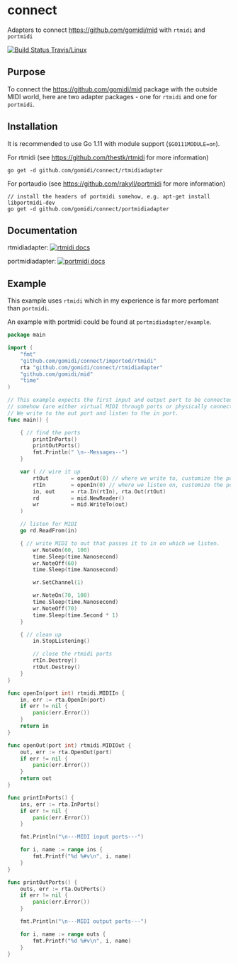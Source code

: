 # connect
Adapters to connect https://github.com/gomidi/mid with `rtmidi` and `portmidi`

[![Build Status Travis/Linux](https://travis-ci.org/gomidi/connect.svg?branch=master)](http://travis-ci.org/gomidi/connect)

## Purpose

To connect the https://github.com/gomidi/mid package with the outside MIDI world, here are two adapter packages - one for `rtmidi` and one for `portmidi`.

## Installation

It is recommended to use Go 1.11 with module support (`$GO111MODULE=on`).

For rtmidi (see https://github.com/thestk/rtmidi for more information)

```
go get -d github.com/gomidi/connect/rtmidiadapter
```

For portaudio (see https://github.com/rakyll/portmidi for more information)

```
// install the headers of portmidi somehow, e.g. apt-get install libportmidi-dev
go get -d github.com/gomidi/connect/portmidiadapter
```

## Documentation

rtmidiadapter: [![rtmidi docs](http://godoc.org/github.com/gomidi/connect/rtmidiadapter?status.png)](http://godoc.org/github.com/gomidi/connect/rtmidiadapter)

portmidiadapter: [![portmidi docs](http://godoc.org/github.com/gomidi/connect/portmidiadapter?status.png)](http://godoc.org/github.com/gomidi/connect/portmidiadapter)

## Example

This example uses `rtmidi` which in my experience is far more perfomant than `portmidi`.

An example with portmidi could be found at `portmidiadapter/example`.

```go
package main

import (
    "fmt"
    "github.com/gomidi/connect/imported/rtmidi"
    rta "github.com/gomidi/connect/rtmidiadapter"
    "github.com/gomidi/mid"
    "time"
)

// This example expects the first input and output port to be connected
// somehow (are either virtual MIDI through ports or physically connected).
// We write to the out port and listen to the in port.
func main() {

    { // find the ports
        printInPorts()
        printOutPorts()
        fmt.Println(" \n--Messages--")
    }

    var ( // wire it up
        rtOut       = openOut(0) // where we write to, customize the port!
        rtIn        = openIn(0) // where we listen on, customize the port!
        in, out     = rta.In(rtIn), rta.Out(rtOut)
        rd          = mid.NewReader()
        wr          = mid.WriteTo(out)
    )

    // listen for MIDI
    go rd.ReadFrom(in)

    { // write MIDI to out that passes it to in on which we listen.
        wr.NoteOn(60, 100)
        time.Sleep(time.Nanosecond)
        wr.NoteOff(60)
        time.Sleep(time.Nanosecond)

        wr.SetChannel(1)

        wr.NoteOn(70, 100)
        time.Sleep(time.Nanosecond)
        wr.NoteOff(70)
        time.Sleep(time.Second * 1)
    }

    { // clean up
        in.StopListening()

        // close the rtmidi ports
        rtIn.Destroy()
        rtOut.Destroy()
    }
}

func openIn(port int) rtmidi.MIDIIn {
    in, err := rta.OpenIn(port)
    if err != nil {
        panic(err.Error())
    }
    return in
}

func openOut(port int) rtmidi.MIDIOut {
    out, err := rta.OpenOut(port)
    if err != nil {
        panic(err.Error())
    }
    return out
}

func printInPorts() {
    ins, err := rta.InPorts()
    if err != nil {
        panic(err.Error())
    }

    fmt.Println("\n---MIDI input ports---")

    for i, name := range ins {
        fmt.Printf("%d %#v\n", i, name)
    }
}

func printOutPorts() {
    outs, err := rta.OutPorts()
    if err != nil {
        panic(err.Error())
    }

    fmt.Println("\n---MIDI output ports---")

    for i, name := range outs {
        fmt.Printf("%d %#v\n", i, name)
    }
}
```
